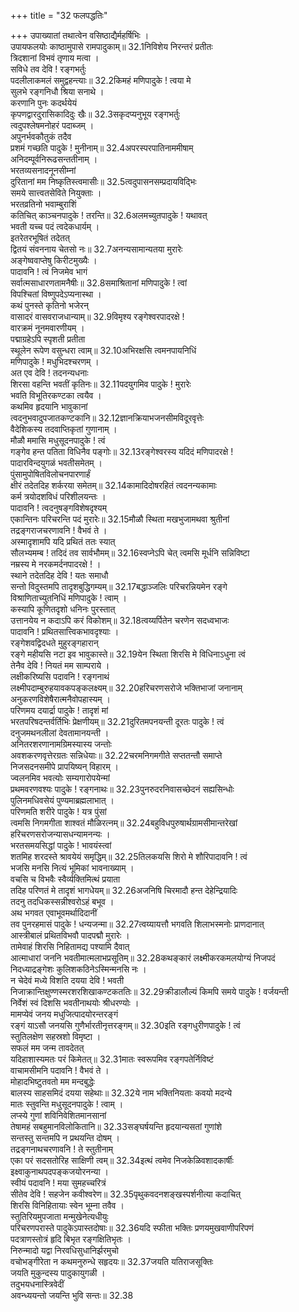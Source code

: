 +++
title = "32 फलपद्धतिः"

+++
उपाख्यातां तथात्वेन वसिष्ठाद्यैर्महर्षिभिः ।  
उपायफलयोः काष्ठामुपासे रामपादुकाम्॥ 32.1निविशेय निरन्तरं प्रतीतः  
त्रिदशानां विभवं तृणाय मत्वा ।  
सविधे तव देवि ! रङ्गभर्तुः  
पदलीलाकमलं समुद्वहन्त्याः॥ 32.2किमहं मणिपादुके ! त्वया मे  
सुलभे रङ्गनिधौ श्रिया सनाथे ।  
करणानि पुनः कदर्थयेयं  
कृपणद्वारदुरासिकादिदुः खैः॥ 32.3सकृदप्यनुभूय रङ्गभर्तुः  
त्वदुपश्लेषमनोहरं पदाब्जम् ।  
अपुनर्भवकौतुकं तदैव  
प्रशमं गच्छति पादुके ! मुनीनाम्॥ 32.4अपरस्परपातिनाममीषाम्  
अनिदम्पूर्वनिरूढसन्ततीनाम् ।  
भरतव्यसनादनूनसीम्नां  
दुरितानां मम निष्कृतिस्त्वमासीः॥ 32.5त्वदुपासनसम्प्रदायविद्भिः  
समये सात्त्वतसेविते नियुक्ताः ।  
भरतव्रतिनो भवाम्बुराशिं  
कतिचित् काञ्चनपादुके ! तरन्ति॥ 32.6अलमच्युतपादुके ! यथावत्  
भवती यच्च पदं त्वदेकधार्यम् ।  
इतरेतरभूषितं तदेतत्  
द्वितयं संवननाय चेतसो नः॥ 32.7अनन्यसामान्यतया मुरारेः  
अङ्गेष्ववाप्तेषु किरीटमुख्यैः ।  
पादावनि ! त्वं निजमेव भागं  
सर्वात्मसाधारणतामनैषीः॥ 32.8समाश्रितानां मणिपादुके ! त्वां  
विपश्चितां विष्णुपदेऽप्यनास्था ।  
कथं पुनस्ते कृतिनो भजेरन्  
वासादरं वासवराजधान्याम्॥ 32.9विमृश्य रङ्गेश्वरपादरक्षे !  
वारक्रमं नूनमवारणीयम् ।  
पद्माग्रहेऽपि स्पृशती प्रतीता  
स्थूलेन रूपेण वसुन्धरा त्वाम्॥ 32.10अभिरक्षसि त्वमनपायनिधिं  
मणिपादुके ! मधुभिदश्चरणम् ।  
अत एव देवि ! तदनन्यधनाः  
शिरसा वहन्ति भवतीं कृतिनः॥ 32.11पदयुगमिव पादुके ! मुरारेः  
भवति विभूतिरकण्टका त्वयैव ।  
कथमिव हृदयानि भावुकानां  
त्वदनुभवादुपजातकण्टकानि॥ 32.12ज्ञानक्रियाभजनसीमविदूरवृत्तेः  
वैदेशिकस्य तदवाप्तिकृतां गुणानाम् ।  
मौळौ ममासि मधुसूदनपादुके ! त्वं  
गङ्गेव हन्त पतिता विधिनैव पङ्गोः॥ 32.13रङ्गेश्वरस्य यदिदं मणिपादरक्षे !  
पादारविन्दयुगळं भवतीसमेतम् ।  
पुंसामुपोषितविलोचनपारणार्हं  
क्षीरं तदेतदिह शर्करया समेतम्॥ 32.14कामादिदोषरहितं त्वदनन्यकामाः  
कर्म त्रयोदशविधं परिशीलयन्तः ।  
पादावनि ! त्वदनुषङ्गविशेषदृश्यम्  
एकान्तिनः परिचरन्ति पदं मुरारेः॥ 32.15मौळौ स्थिता मखभुजामथवा श्रुतीनां  
तद्रङ्गराजचरणावनि ! वैभवं ते ।  
अस्मादृशामपि यदि प्रथितं ततः स्यात्  
सौलभ्यमम्ब ! तदिदं तव सार्वभौमम्॥ 32.16स्वप्नेऽपि चेत् त्वमसि मूर्धनि सन्निविष्टा  
नम्रस्य मे नरकमर्दनपादरक्षे ! ।  
स्थाने तदेतदिह देवि ! यतः समाधौ  
सन्तो विदुस्तमपि तादृशबुद्धिगम्यम्॥ 32.17बद्धाञ्जलिः परिचरन्नियमेन रङ्गे  
विश्राणिताच्युतनिधिं मणिपादुके ! त्वाम् ।  
कस्यापि कूणितदृशो धनिनः पुरस्तात्  
उत्तानयेय न कदाऽपि करं विकोशम्॥ 32.18त्वय्यर्पितेन चरणेन सदध्वभाजः  
पादावनि ! प्रथितसात्त्विकभावदृश्याः ।  
रङ्गेशवद्विदधते मुहुरङ्गहारान्  
रङ्गे महीयसि नटा इव भावुकास्ते॥ 32.19येन स्थिता शिरसि मे विधिनाऽधुना त्वं  
तेनैव देवि ! नियतं मम साम्पराये ।  
लक्षीकरिष्यसि पदावनि ! रङ्गनाथं  
लक्ष्मीपदाम्बुरुहयावकपङ्कलक्ष्यम्॥ 32.20हरिचरणसरोजे भक्तिभाजां जनानाम्  
अनुकरणविशेषैरात्मनैवोपहास्यम् ।  
परिणमय दयार्द्रा पादुके ! तादृशं मां  
भरतपरिषदन्तर्वर्तिभिः प्रेक्षणीयम्॥ 32.21दुरितमपनयन्ती दूरतः पादुके ! त्वं  
दनुजमथनलीलां देवतामानयन्ती ।  
अनितरशरणानामग्रिमस्यास्य जन्तोः  
अवशकरणवृत्तेरग्रतः सन्निधेयाः॥ 32.22चरमनिगमगीते सप्ततन्तौ समाप्ते  
निजसदनसमीपे प्रापयिष्यन् विहारम् ।  
ज्वलनमिव भवत्योः सम्यगारोपयेन्मां  
प्रथमवरणवश्यः पादुके ! रङ्गनाथः॥ 32.23पुनरुदरनिवासच्छेदनं सह्यसिन्धोः  
पुलिनमधिवसेयं पुण्यमाब्रह्मलाभात् ।  
परिणमति शरीरे पादुके ! यत्र पुंसां  
त्वमसि निगमगीता शाश्वतं मौळिरत्नम्॥ 32.24बहुविधपुरुषार्थग्रामसीमान्तरेखां  
हरिचरणसरोजन्यासधन्यामनन्यः ।  
भरतसमयसिद्धां पादुके ! भावयंस्त्वां  
शतमिह शरदस्ते श्रावयेयं समृद्धिम्॥ 32.25तिलकयसि शिरो मे शौरिपादावनि ! त्वं  
भजसि मनसि नित्यं भूमिकां भावनाख्याम् ।  
वचसि च विभवैः स्वैर्व्यक्तिमित्थं प्रयाता  
तदिह परिणतं मे तादृशं भागधेयम्॥ 32.26अजनिषि चिरमादौ हन्त देहेन्द्रियादिः  
तदनु तदधिकस्सन्नीश्वरोऽहं बभूव ।  
अथ भगवत एवाभूवमर्थादिदानीं  
तव पुनरहमासं पादुके ! धन्यजन्मा॥ 32.27त्वय्यायत्तौ भगवति शिलाभस्मनोः प्राणदानात्  
आस्त्रीबालं प्रथितविभवौ पादपद्मौ मुरारेः ।  
तामेवाहं शिरसि निहितामद्य पश्यामि दैवात्  
आत्माधारां जननि भवतीमात्मलाभप्रसूतिम्॥ 32.28कथङ्कारं लक्ष्मीकरकमलयोग्यं निजपदं  
निदध्याद्रङ्गेशः कुलिशकठिनेऽस्मिन्मनसि नः ।  
न चेदेवं मध्ये विशति दयया देवि ! भवती  
निजाक्रान्तिक्षुण्णस्मरशरशिखाकण्टकततिः॥ 32.29क्रीडालौल्यं किमपि समये पादुके ! वर्जयन्ती  
निर्वेशं स्वं दिशसि भवतीनाथयोः श्रीधरण्योः ।  
मामप्येवं जनय मधुजित्पादयोरन्तरङ्गं  
रङ्गं याऽसौ जनयसि गुणैर्भारतीनृत्तरङ्गम्॥ 32.30इति रङ्गधुरीणपादुके ! त्वं  
स्तुतिलक्षेण सहस्रशो विमृष्टा ।  
सफलं मम जन्म तावदेतत्  
यदिहाशास्यमतः परं किमेतत्॥ 32.31मातः स्वरूपमिव रङ्गपतेर्निविष्टं  
वाचामसीमनि पदावनि ! वैभवं ते ।  
मोहादभिष्टुतवतो मम मन्दबुद्धेः  
बालस्य साहसमिदं दयया सहेथाः॥ 32.32ये नाम भक्तिनियताः कवयो मदन्ये  
मातः स्तुवन्ति मधुसूदनपादुके ! त्वाम् ।  
लप्स्ये गुणां शविनिवेशितमानसानां  
तेषामहं सबहुमानविलोकितानि॥ 32.33सङ्घर्षयन्ति हृदयान्यसतां गुणांशे  
सन्तस्तु सन्तमपि न प्रथयन्ति दोषम् ।  
तद्रङ्गनाथचरणावनि ! ते स्तुतीनाम्  
एका परं सदसतोरिह साक्षिणी त्वम्॥ 32.34इत्थं त्वमेव निजकेळिवशादकार्षीः  
इक्ष्वाकुनाथपदपङ्कजयोरनन्या ।  
स्वीयं पदावनि ! मया सुमहच्चरित्रं  
सीतेव देवि ! सहजेन कवीश्वरेण॥ 32.35पृथुकवदनशङ्खस्पर्शनीत्या कदाचित्  
शिरसि विनिहितायाः स्वेन भूम्ना तवैव ।  
स्तुतिरियमुपजाता मन्मुखेनेत्यधीयुः  
परिचरणपरास्ते पादुकेऽपास्तदोषाः॥ 32.36यदि स्फीता भक्तिः प्रणयमुखवाणीपरिपणं  
पदत्राणस्तोत्रं हृदि बिभृत रङ्गक्षितिभृतः ।  
निरुन्मादो यद्वा निरवधिसुधानिर्झरमुचो  
वचोभङ्गीरेता न कथमनुरुन्धे सहृदयः॥ 32.37जयति यतिराजसूक्तिः  
जयति मुकुन्दस्य पादुकायुगळी ।  
तदुभयधनास्त्रिवेदीं  
अवन्ध्ययन्तो जयन्ति भुवि सन्तः॥ 32.38